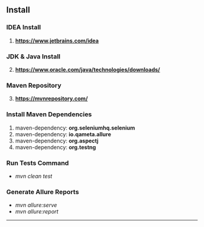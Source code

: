 ## Install

### IDEA Install
1. **https://www.jetbrains.com/idea**

### JDK & Java Install
2. **https://www.oracle.com/java/technologies/downloads/**

### Maven Repository
3. **https://mvnrepository.com/**

### Install Maven Dependencies
1. maven-dependency: **org.seleniumhq.selenium**
2. maven-dependency: **io.qameta.allure**
3. maven-dependency: **org.aspectj**
4. maven-dependency: **org.testng**

### Run Tests Command
* _mvn clean test_
### Generate Allure Reports
* _mvn allure:serve_
* _mvn allure:report_
---
